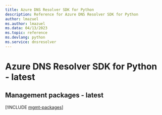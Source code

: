 ```yaml
---
title: Azure DNS Resolver SDK for Python
description: Reference for Azure DNS Resolver SDK for Python
author: lmazuel
ms.author: lmazuel
ms.data: 04/13/2023
ms.topic: reference
ms.devlang: python
ms.service: dnsresolver
---
```

# Azure DNS Resolver SDK for Python - latest

## Management packages - latest
[!INCLUDE [mgmt-packages](dns-resolver-mgmt-index.md)]